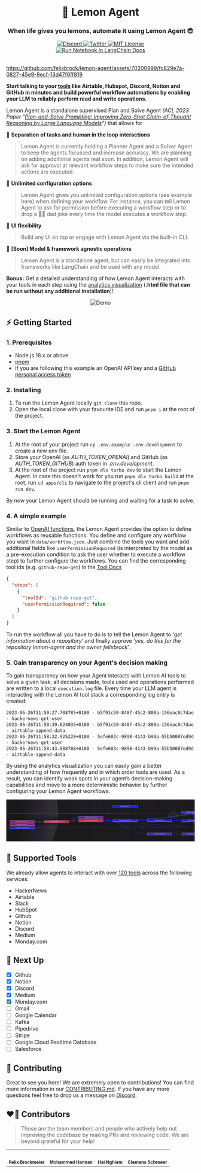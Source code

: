 <div align="center">
  <h1>🍋 Lemon Agent</h1>
  <h3>When life gives you lemons, automate it using Lemon Agent 😎</h3>
  <a href="https://discord.gg/fWU4rDYSxw">
<img alt="Discord" src="https://img.shields.io/badge/Join Discord-x?style=flat&logo=discord&logoColor=white&label&labelColor=gray&color=5865F2">
  </a>
  <a href="https://twitter.com/getlemonai">
    <img alt="Twitter" src="https://img.shields.io/badge/Tweet at us-x?style=flat&logo=twitter&logoColor=white&label&labelColor=gray&color=1DA1F2">
  </a>
  <a href="https://github.com/trpc/trpc/blob/main/LICENSE">
    <img alt="MIT License" src="https://img.shields.io/github/license/felixbrock/lemon-agent?labelColor=gray&color=yellow" />
  </a>
  <br />
    <a href="https://python.langchain.com/docs/integrations/tools/lemon-agent">
    <img alt="Run Notebook in LangChain Docs" src="https://img.shields.io/badge/Run Notebook From LangChain Docs-x?style=for-the-badge&logoColor=white&label&labelColor=gray&color=gray">
  </a>
  <br />
  <br />
</div>

https://github.com/felixbrock/lemon-agent/assets/70200999/fc829e7a-0827-45e9-9ecf-13d47f6ff819

**Start talking to your [tools](#🧩-supported-tools) like Airtable, Hubspot, Discord, Notion and GitHub in minutes and build powerful workflow automations by enabling your LLM to reliably perform read and write operations.**

Lemon Agent is a standalone supervised Plan and Solve Agent _(ACL 2023 Paper "[Plan-and-Solve Prompting: Improving Zero-Shot Chain-of-Thought Reasoning by Large Language Models](https://arxiv.org/abs/2305.04091)")_ that allows for

🤝 **Separation of tasks and human in the loop interactions**

> Lemon Agent is currently holding a Planner Agent and a Solver Agent to keep the agents focussed and increase accuracy. We are planning on adding additional agents real soon. In addition, Lemon Agent will ask for approval at relevant workflow steps to make sure the intended actions are executed.

🌌 **Unlimited configuration options**

> Lemon Agent gives you unlimited configuration options (see example here) when defining your workflow. For instance, you can tell Lemon Agent to ask for permission before executing a workflow step or to drop a 🧔‍♀️ dad joke every time the model executes a workflow step.

👀 **UI flexibility**

> Build any UI on top or engage with Lemon Agent via the built-in CLI.

🎨 **[Soon] Model & framework agnostic operations**

> Lemon Agent is a standalone agent, but can easily be integrated into frameworks like LangChain and be used with any model.

**Bonus:** Get a detailed understanding of how Lemon Agent interacts with your tools in each step using the [analytics visualization](#5-gain-transparency-on-your-agents-decision-making) (**.html file that can be run without any additional installation**)!

<div align="center">
<figure>
    <img src="public/heatmap-example.gif" alt="Demo" />
  </figure>
</div>

## ⚡️ Getting Started

### 1. Prerequisites

- Node.js 18.x or above.
- [pnpm](https://pnpm.io/installation)
- If you are following this example an OpenAI API key and a [GitHub personal access token](https://pnpm.io/installation)

### 2. Installing

1. To run the Lemon Agent locally `git clone` this repo.
2. Open the local clone with your favourite IDE and run `pnpm i` at the root of the project.

### 3. Start the Lemon Agent

1. At the root of your project run `cp .env.example .env.development` to create a new env file.
2. Store your OpenAI (as _AUTH_TOKEN_OPENAI_) and GitHub (as _AUTH_TOKEN_GITHUB_) auth token in _.env.development_.
3. At the root of the project run `pnpm dlx turbo dev` to start the Lemon Agent. In case this doesn't work for you run `pnpm dlx turbo build` at the root, run `cd apps/cli` to navigate to the project's cli client and run `pnpm run dev`.

By now your Lemon Agent should be running and waiting for a task to solve.

### 4. A simple example

Similar to [OpenAI functions](https://openai.com/blog/function-calling-and-other-api-updates), the Lemon Agent provides the option to define workflows as reusable functions. You define and configure any worfklow you want in `data/workflow.json`. Just combine the tools you want and add additional fields like `userPermissionRequired` (is interpreted by the model as a pre-execution condition to ask the user whether to execute a workflow step) to further configure the workflows. You can find the corresponding tool ids (e.g. `github-repo-get`) in the [Tool Docs](https://github.com/felixbrock/lemon-agent/blob/main/docs/tools.md)

```Json
{
  "steps": [
    {
      "toolId": "github-repo-get",
      "userPermissionRequired": false
    }
  ]
}
```

To run the workflow all you have to do is to tell the Lemon Agent to _'get information about a repository'_ and finally approve _'yes, do this for the repository lemon-agent and the owner felixbrock'_.

### 5. Gain transparency on your Agent's decision making

To gain transparency on how your Agent interacts with Lemon AI tools to solve a given task, all decisions made, tools used and operations performed are written to a local `execution.log` file. Every time your LLM agent is interacting with the Lemon AI tool stack a corresponding log entry is created:

```log
2023-06-26T11:50:27.708785+0100 - b5f91c59-8487-45c2-800a-156eac0c7dae - hackernews-get-user
2023-06-26T11:50:39.624035+0100 - b5f91c59-8487-45c2-800a-156eac0c7dae - airtable-append-data
2023-06-26T11:58:32.925228+0100 - 5efe603c-9898-4143-b99a-55b50007ed9d - hackernews-get-user
2023-06-26T11:58:43.988788+0100 - 5efe603c-9898-4143-b99a-55b50007ed9d - airtable-append-data
```

By using the analytics visualization you can easily gain a better understanding of how frequently and in which order tools are used. As a result, you can identify weak spots in your agent’s decision-making capabilities and move to a more deterministic behavior by further configuring your Lemon Agent workflows.

![Heatmap Example](public/heatmap-example.png)

## 🧩 Supported Tools

We already allow agents to interact with over [120 tools](https://github.com/felixbrock/lemon-agent/blob/main/docs/tools.md) across the following services:

- HackerNews
- Airtable
- Slack
- HubSpot
- Github
- Notion
- Discord
- Medium
- Monday.com

## 🩻 Next Up

- [x] Github
- [x] Notion
- [x] Discord
- [x] Medium
- [x] Monday.com
- [ ] Gmail
- [ ] Google Calendar
- [ ] Kafka
- [ ] Pipedrive
- [ ] Stripe
- [ ] Google Cloud Realtime Database
- [ ] Salesforce

## 🦸 Contributing

Great to see you here! We are extremely open to contributions! You can find more information in our [CONTRIBUTING.md](https://github.com/felixbrock/lemon-agent/blob/main/.github/CONTRIBUTING.md). If you have any more questions feel free to drop us a message on <a href="https://discord.gg/bsgzjEpw">Discord</a>.

## ❤️‍🔥 Contributors

> Those are the team members and people who actively help out improving the codebase by making PRs and reviewing code. We are beyond grateful for your help!

<table cellspacing="0" cellpadding="0" style="border:none;">
  <tbody>
    <tr style="border:none;">
      <td align="center" style="border:none;"><a href="https://twitter.com/felixbrockm"><img src="https://avatars.githubusercontent.com/u/70200999?s=100&v=4" width="70px;" alt="" style="border-radius: 50%;"/><br /><sub><b>Felix Brockmeier</b></sub></a></td>
      <td align="center" style="border:none;"><a href="https://www.linkedin.com/in/mohammed-abdus-samad-hannan-3a2687202/"><img src="https://avatars.githubusercontent.com/u/72310364?s=100&v=4" width="70px;" alt="" style="border-radius: 50%;"/><br /><sub><b>Mohammed Hannan</b></sub></a></td>
      <td align="center" style="border:none;"><a href="https://www.linkedin.com/in/haiphunghiem/"><img src="https://avatars.githubusercontent.com/u/16231195?s=100&v=4" width="70px;" alt="" style="border-radius: 50%;"/><br /><sub><b>Hai Nghiem</b></sub></a></td>
      <td align="center" style="border:none;"><a href="https://twitter.com/schroeerclemens"><img src="https://avatars.githubusercontent.com/u/84038864?s=100&v=4" width="70px;" alt="" style="border-radius: 50%;"/><br /><sub><b>Clemens Schroeer</b></sub></a></td>
    </tr>
  </tbody>
</table>
